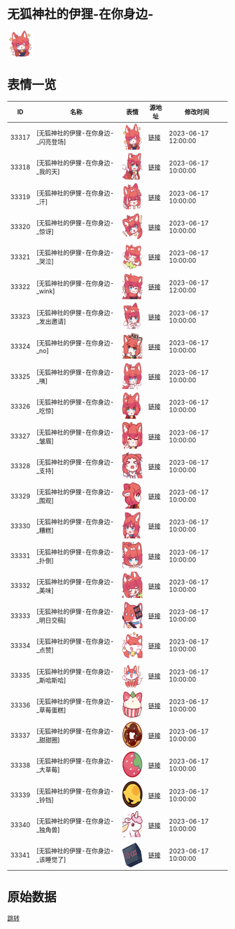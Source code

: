 # 无狐神社的伊狸-在你身边-

<img src="./cover.png" height="60" alt="cover" />

# 表情一览

|ID|名称|表情|源地址|修改时间|
|----|----|----|----|----|
|33317|[无狐神社的伊狸-在你身边-_闪亮登场]|<img src="./pic/033317_%5B无狐神社的伊狸-在你身边-_闪亮登场%5D.png" height="60" alt="闪亮登场"/>|[链接](https://i0.hdslb.com/bfs/garb/0eadf998c06bf118d75f7d18e9210d335207c204.png)|2023-06-17 12:00:00|
|33318|[无狐神社的伊狸-在你身边-_我的天]|<img src="./pic/033318_%5B无狐神社的伊狸-在你身边-_我的天%5D.png" height="60" alt="我的天"/>|[链接](https://i0.hdslb.com/bfs/garb/4b5095b093aca77a99a829d664072aa6f9ab7494.png)|2023-06-17 10:00:00|
|33319|[无狐神社的伊狸-在你身边-_汗]|<img src="./pic/033319_%5B无狐神社的伊狸-在你身边-_汗%5D.png" height="60" alt="汗"/>|[链接](https://i0.hdslb.com/bfs/garb/94205e91ff67dcbae08419cac50909da2190e99d.png)|2023-06-17 10:00:00|
|33320|[无狐神社的伊狸-在你身边-_惊讶]|<img src="./pic/033320_%5B无狐神社的伊狸-在你身边-_惊讶%5D.png" height="60" alt="惊讶"/>|[链接](https://i0.hdslb.com/bfs/garb/9b526521c08343b6a16d1083084527d5d30d93a7.png)|2023-06-17 10:00:00|
|33321|[无狐神社的伊狸-在你身边-_哭泣]|<img src="./pic/033321_%5B无狐神社的伊狸-在你身边-_哭泣%5D.png" height="60" alt="哭泣"/>|[链接](https://i0.hdslb.com/bfs/garb/ac968971f5313da7339cf5f16d0a7ad65358bc05.png)|2023-06-17 10:00:00|
|33322|[无狐神社的伊狸-在你身边-_wink]|<img src="./pic/033322_%5B无狐神社的伊狸-在你身边-_wink%5D.png" height="60" alt="wink"/>|[链接](https://i0.hdslb.com/bfs/garb/d9884c05c8c9c0f1f340a6a4dd22d53280ad1419.png)|2023-06-17 12:00:00|
|33323|[无狐神社的伊狸-在你身边-_发出邀请]|<img src="./pic/033323_%5B无狐神社的伊狸-在你身边-_发出邀请%5D.png" height="60" alt="发出邀请"/>|[链接](https://i0.hdslb.com/bfs/garb/be680d06a1b388d6c416793ef8d475a3361caf7d.png)|2023-06-17 10:00:00|
|33324|[无狐神社的伊狸-在你身边-_no]|<img src="./pic/033324_%5B无狐神社的伊狸-在你身边-_no%5D.png" height="60" alt="no"/>|[链接](https://i0.hdslb.com/bfs/garb/a426d4de06095674abc494cce7a1f068f38d0947.png)|2023-06-17 10:00:00|
|33325|[无狐神社的伊狸-在你身边-_咦]|<img src="./pic/033325_%5B无狐神社的伊狸-在你身边-_咦%5D.png" height="60" alt="咦"/>|[链接](https://i0.hdslb.com/bfs/garb/46aec693490847a9039f17e651307c3ff280ad58.png)|2023-06-17 10:00:00|
|33326|[无狐神社的伊狸-在你身边-_吃惊]|<img src="./pic/033326_%5B无狐神社的伊狸-在你身边-_吃惊%5D.png" height="60" alt="吃惊"/>|[链接](https://i0.hdslb.com/bfs/garb/9038b84dd03256bf8a640a102f39b905de61be4a.png)|2023-06-17 10:00:00|
|33327|[无狐神社的伊狸-在你身边-_皱眉]|<img src="./pic/033327_%5B无狐神社的伊狸-在你身边-_皱眉%5D.png" height="60" alt="皱眉"/>|[链接](https://i0.hdslb.com/bfs/garb/3e4106a1755f74af3033896e81ebf05aa67a9222.png)|2023-06-17 10:00:00|
|33328|[无狐神社的伊狸-在你身边-_支持]|<img src="./pic/033328_%5B无狐神社的伊狸-在你身边-_支持%5D.png" height="60" alt="支持"/>|[链接](https://i0.hdslb.com/bfs/garb/37e2f8ddf60914969bb9933e1beefd3a6d1ffe49.png)|2023-06-17 10:00:00|
|33329|[无狐神社的伊狸-在你身边-_围观]|<img src="./pic/033329_%5B无狐神社的伊狸-在你身边-_围观%5D.png" height="60" alt="围观"/>|[链接](https://i0.hdslb.com/bfs/garb/35c2028af2c479893ba6bacf2187f7bc849bb274.png)|2023-06-17 10:00:00|
|33330|[无狐神社的伊狸-在你身边-_糟糕]|<img src="./pic/033330_%5B无狐神社的伊狸-在你身边-_糟糕%5D.png" height="60" alt="糟糕"/>|[链接](https://i0.hdslb.com/bfs/garb/8a1d4ad6512d96af6f350a1ae39a146db7e2d7bb.png)|2023-06-17 10:00:00|
|33331|[无狐神社的伊狸-在你身边-_扑倒]|<img src="./pic/033331_%5B无狐神社的伊狸-在你身边-_扑倒%5D.png" height="60" alt="扑倒"/>|[链接](https://i0.hdslb.com/bfs/garb/5f18cb3c0ff47613b4f65acffce2936dc53a9ff0.png)|2023-06-17 10:00:00|
|33332|[无狐神社的伊狸-在你身边-_美味]|<img src="./pic/033332_%5B无狐神社的伊狸-在你身边-_美味%5D.png" height="60" alt="美味"/>|[链接](https://i0.hdslb.com/bfs/garb/9d6dc8d443fd7f1f1ed0b7f7ddc0f7b5a6bf2638.png)|2023-06-17 10:00:00|
|33333|[无狐神社的伊狸-在你身边-_明日交稿]|<img src="./pic/033333_%5B无狐神社的伊狸-在你身边-_明日交稿%5D.png" height="60" alt="明日交稿"/>|[链接](https://i0.hdslb.com/bfs/garb/aaeca45b044dc7a7d370620058a4c8c2a3d3aaef.png)|2023-06-17 10:00:00|
|33334|[无狐神社的伊狸-在你身边-_点赞]|<img src="./pic/033334_%5B无狐神社的伊狸-在你身边-_点赞%5D.png" height="60" alt="点赞"/>|[链接](https://i0.hdslb.com/bfs/garb/fd11dcd431886c9d97bd0605304b76c33b27d900.png)|2023-06-17 10:00:00|
|33335|[无狐神社的伊狸-在你身边-_斯哈斯哈]|<img src="./pic/033335_%5B无狐神社的伊狸-在你身边-_斯哈斯哈%5D.png" height="60" alt="斯哈斯哈"/>|[链接](https://i0.hdslb.com/bfs/garb/e9cc46ff69a29cb3c3d7313dbfa25a6e024a3ab4.png)|2023-06-17 10:00:00|
|33336|[无狐神社的伊狸-在你身边-_草莓蛋糕]|<img src="./pic/033336_%5B无狐神社的伊狸-在你身边-_草莓蛋糕%5D.png" height="60" alt="草莓蛋糕"/>|[链接](https://i0.hdslb.com/bfs/garb/4751a4e0e13f1415f4ea52a25a289873686c2539.png)|2023-06-17 10:00:00|
|33337|[无狐神社的伊狸-在你身边-_甜甜圈]|<img src="./pic/033337_%5B无狐神社的伊狸-在你身边-_甜甜圈%5D.png" height="60" alt="甜甜圈"/>|[链接](https://i0.hdslb.com/bfs/garb/10b991d67cd3a162b8d02c487198a4e3751ffec0.png)|2023-06-17 10:00:00|
|33338|[无狐神社的伊狸-在你身边-_大草莓]|<img src="./pic/033338_%5B无狐神社的伊狸-在你身边-_大草莓%5D.png" height="60" alt="大草莓"/>|[链接](https://i0.hdslb.com/bfs/garb/483f8ebfdf51dc07757b08bb0a1492a01d93b7c9.png)|2023-06-17 10:00:00|
|33339|[无狐神社的伊狸-在你身边-_铃铛]|<img src="./pic/033339_%5B无狐神社的伊狸-在你身边-_铃铛%5D.png" height="60" alt="铃铛"/>|[链接](https://i0.hdslb.com/bfs/garb/af13d67a7a17689926028ab9dd486548c7d54ad4.png)|2023-06-17 10:00:00|
|33340|[无狐神社的伊狸-在你身边-_独角兽]|<img src="./pic/033340_%5B无狐神社的伊狸-在你身边-_独角兽%5D.png" height="60" alt="独角兽"/>|[链接](https://i0.hdslb.com/bfs/garb/3ade6fb62e1e2e36984acd652ac4ca06291a925d.png)|2023-06-17 10:00:00|
|33341|[无狐神社的伊狸-在你身边-_该睡觉了]|<img src="./pic/033341_%5B无狐神社的伊狸-在你身边-_该睡觉了%5D.png" height="60" alt="该睡觉了"/>|[链接](https://i0.hdslb.com/bfs/garb/9fd4906a6500e46859f75ffcd3f73f8dd04b1281.png)|2023-06-17 10:00:00|

# 原始数据

[跳转](./raw.json)

